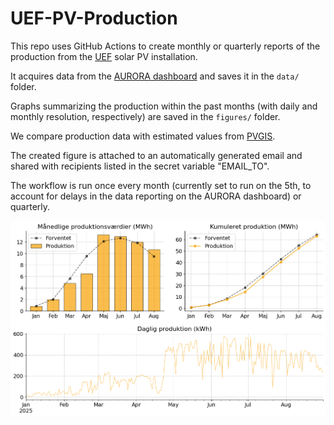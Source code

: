# UEF-PV-Production

This repo uses GitHub Actions to create monthly or quarterly reports of the production from the [UEF](https://www.uef.dk/home) solar PV installation. 

It acquires data from the [AURORA dashboard](https://dashboard.aurora-h2020.eu/en-GB/pv-data?site=DK01&month=2025-06) and saves it in the `data/` folder.

Graphs summarizing the production within the past months (with daily and monthly resolution, respectively) are saved in the `figures/` folder.

We compare production data with estimated values from [PVGIS](https://re.jrc.ec.europa.eu/pvg_tools/en/). 

The created figure is attached to an automatically generated email and shared with recipients listed in the secret variable "EMAIL_TO".

The workflow is run once every month (currently set to run on the 5th, to account for delays in the data reporting on the AURORA dashboard) or quarterly.

![UEF PV installation production data](/figures/production_2025-08_panel.png)

